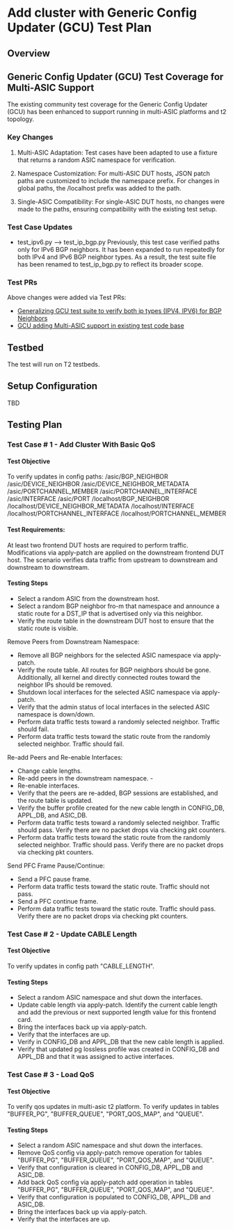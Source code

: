 # Add cluster with Generic Config Updater (GCU) Test Plan

## Overview

##  Generic Config Updater (GCU) Test Coverage for Multi-ASIC Support
The existing community test coverage for the Generic Config Updater (GCU) has been enhanced to support running in multi-ASIC platforms and t2 topology.

### Key Changes
1. Multi-ASIC Adaptation:
Test cases have been adapted to use a fixture that returns a random ASIC namespace for verification.

2. Namespace Customization:
For multi-ASIC DUT hosts, JSON patch paths are customized to include the namespace prefix. For changes in global paths, the /localhost prefix was added to the path.

3. Single-ASIC Compatibility:
For single-ASIC DUT hosts, no changes were made to the paths, ensuring compatibility with the existing test setup.

### Test Case Updates

- test_ipv6.py --> test_ip_bgp.py
Previously, this test case verified paths only for IPv6 BGP neighbors. It has been expanded to run repeatedly for both IPv4 and IPv6 BGP neighbor types. As a result, the test suite file has been renamed to test_ip_bgp.py to reflect its broader scope.

### Test PRs

Above changes were added via Test PRs:
- [Generalizing GCU test suite to verify both ip types (IPV4, IPV6) for BGP Neighbors](https://github.com/sonic-net/sonic-mgmt/pull/13650)
- [GCU adding Multi-ASIC support in existing test code base](https://github.com/sonic-net/sonic-mgmt/pull/14070)

## Testbed

The test will run on T2 testbeds.

## Setup Configuration

TBD

## Testing Plan

### Test Case # 1 - Add Cluster With Basic QoS

#### Test Objective

To verify updates in config paths:
    /asic/BGP_NEIGHBOR
    /asic/DEVICE_NEIGHBOR
    /asic/DEVICE_NEIGHBOR_METADATA
    /asic/PORTCHANNEL_MEMBER
    /asic/PORTCHANNEL_INTERFACE
    /asic/INTERFACE
    /asic/PORT
    /localhost/BGP_NEIGHBOR
    /localhost/DEVICE_NEIGHBOR_METADATA
    /localhost/INTERFACE
    /localhost/PORTCHANNEL_INTERFACE
    /localhost/PORTCHANNEL_MEMBER

#### Test Requirements:

At least two frontend DUT hosts are required to perform traffic. Modifications via apply-patch are applied on the downstream frontend DUT host. The scenario verifies data traffic from upstream to downstream and downstream to downstream.

#### Testing Steps

- Select a random ASIC from the downstream host.
- Select a random BGP neighbor fro-m that namespace and announce a static route for a DST_IP that is advertised only via this neighbor.
- Verify the route table in the downstream DUT host to ensure that the static route is visible.

Remove Peers from Downstream Namespace:
- Remove all BGP neighbors for the selected ASIC namespace via apply-patch.
- Verify the route table. All routes for BGP neighbors should be gone. Additionally, all kernel and directly connected routes toward the neighbor IPs should be removed.
- Shutdown local interfaces for the selected ASIC namespace via apply-patch.
- Verify that the admin status of local interfaces in the selected ASIC namespace is down/down.
- Perform data traffic tests toward a randomly selected neighbor. Traffic should fail.
- Perform data traffic tests toward the static route from the randomly selected neighbor. Traffic should fail.

Re-add Peers and Re-enable Interfaces:
- Change cable lengths.
- Re-add peers in the downstream namespace. -
- Re-enable interfaces.
- Verify that the peers are re-added, BGP sessions are established, and the route table is updated.
- Verify the buffer profile created for the new cable length in CONFIG_DB, APPL_DB, and ASIC_DB.
- Perform data traffic tests toward a randomly selected neighbor. Traffic should pass. Verify there are no packet drops via checking pkt counters.
- Perform data traffic tests toward the static route from the randomly selected neighbor. Traffic should pass. Verify there are no packet drops via checking pkt counters.

Send PFC Frame Pause/Continue:
- Send a PFC pause frame.
- Perform data traffic tests toward the static route. Traffic should not pass.
- Send a PFC continue frame.
- Perform data traffic tests toward the static route. Traffic should pass. Verify there are no packet drops via checking pkt counters.

### Test Case # 2 - Update CABLE Length

#### Test Objective
To verify updates in config path "CABLE_LENGTH".

#### Testing Steps

- Select a random ASIC namespace and shut down the interfaces.
- Update cable length via apply-patch. Identify the current cable length and add the previous or next supported length value for this frontend card.
- Bring the interfaces back up via apply-patch.
- Verify that the interfaces are up.
- Verify in CONFIG_DB and APPL_DB that the new cable length is applied.
- Verify that updated pg lossless profile was created in CONFIG_DB and APPL_DB and that it was assigned to active interfaces.


### Test Case # 3 - Load QoS

#### Test Objective
To verify qos updates in multi-asic t2 platform. To verify updates in tables "BUFFER_PG", "BUFFER_QUEUE", "PORT_QOS_MAP", and "QUEUE".

#### Testing Steps

- Select a random ASIC namespace and shut down the interfaces.
- Remove QoS config via apply-patch remove operation for tables "BUFFER_PG", "BUFFER_QUEUE", "PORT_QOS_MAP", and "QUEUE".
- Verify that configuration is cleared in CONFIG_DB, APPL_DB and ASIC_DB.
- Add back QoS config via apply-patch add operation in tables "BUFFER_PG", "BUFFER_QUEUE", "PORT_QOS_MAP", and "QUEUE".
- Verify that configuration is populated to CONFIG_DB, APPL_DB and ASIC_DB.
- Bring the interfaces back up via apply-patch.
- Verify that the interfaces are up.
